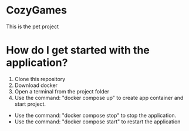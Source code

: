 # **CozyGames** #
This is the pet project

How do I get started with the application?
==========================================
1. Clone this repository 
2. Download docker
3. Open a terminal from the project folder
4. Use the command: "docker compose up" to create app container and start project.

- Use the command: "docker compose stop" to stop the application.
- Use the command: "docker compose start" to restart the application